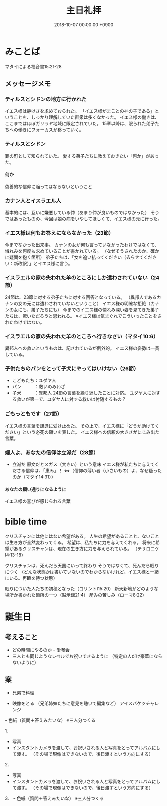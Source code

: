 ﻿---
layout: post
title:  主日礼拝
date:   2018-10-07 00:00:00 +0900
categories: jekyll update
tags:
- jekyll
---

# みことば
マタイによる福音書15:21-28

## メッセージメモ
### ティルスとシドンの地方に行かれた
イエス様は静けさを求めておられた。
「イエス様がまことの神の子である」ということを、しっかり理解していた群衆は多くなかった。
イエス様の働きは、ここまではほぼガリラヤ地域に限定されていた。
15章以降は、限られた弟子たちへの働きにフォーカスが移っていく。

### ティルスとシドン
罪の町として知られていた。
愛する弟子たちに教えておきたい「何か」があった。

#### 何か
偽善的な信仰に陥ってはならないということ

### カナン人とイスラエル人
基本的には、互いに嫌悪している仲（あまり仲が良いものではなかった）
そうではあったものの、今回は娘の病をいやしてほしくて、イエス様の元に行った。

### イエス様は何もお答えにならなかった（23節）
今までなかった出来事。
カナンの女が何も言っていなかったわけではなくて、憐れみを何度も求めていることが書かれている。
（なぜそうされたのか、確かに疑問を抱く箇所）
弟子たちは、「女を追い払ってください（去らせてください：新改訳）」とイエス様に言う。

### イスラエルの家の失われた羊のところにしか遣わされていない（24節）
24節は、23節に対する弟子たちに対する回答となっている。
（異邦人であるカナンの女の元には遣わされていないということ）
イエス様の明確な拒絶（カナンの女にも、弟子たちにも）
今までのイエス様の憐れみ深い姿を見てきた弟子たちは、驚いただろうと思われる。
※イエス様は気まぐれでこういったことをされたわけではない。

### イスラエルの家の失われた羊のところへ行きなさい（マタイ10:6）
異邦人への救いというものは、記されているが例外的。
イエス様の姿勢は一貫している。

### 子供たちのパンをとって子犬にやってはいけない（26節）
- こどもたち：ユダヤ人
- パン　　　：救いのみわざ
- 子犬　　　：異邦人
24節の言葉を繰り返したことに対応。
ユダヤ人に対する救いが第一で、ユダヤ人に対する救いは付随するもの？

### ごもっともです（27節）
イエス様の言葉を謙遜に受け止めた。
その上で、イエス様に「どうか助けてください」という必死の願いを表した。
イエス様への信頼の大きさがにじみ出た言葉。

### 婦人よ、あなたの信仰は立派だ（28節）
- 立派だ
原文だとメガス（大きい）という意味
イエス様が私たちに与えてくださる信仰は、「恵み」！
<=>（信仰の薄い者（小さいもの）よ、なぜ疑ったのか（マタイ14:31））

#### あなたの願い通りになるように
イエス様の喜びが感じられる言葉

# bible time
クリスチャンには他にはない希望がある。
人生の希望があることと、ないことは生き方が全然変わってくる。
希望は、私たちに力を与えてくれる。
将来に希望があるクリスチャンは、現在の生き方に力を与えられている。
（テサロニケⅠ4:13-18）

クリスチャンは、死んだら天国にいって終わり
そうではなくて、死んだら眠りにつく
（どんな状態かは書いていないのでわからないけれど、イエス様と一緒にいる。再臨を待つ状態）

眠りについた人たちの初穂となった（コリントⅠ15:20）
新天新地がどのような場所か書かれた箇所の一つ（黙示録21:4）
産みの苦しみ（ローマ8:22）


# 誕生日
## 考えること
- どの時間にやるのか
ｰ 愛餐会
- 三人とも同じようなレベルでお祝いできるように
（特定の人だけ豪華にならないように）

## 案
- 兄弟で料理

- 映像をとる
（兄弟姉妹たちに意見を聴いて編集など）
アイスバケツチャレンジ

ｰ 色紙（質問＋答えみたいな）
※三人分つくる

1．
- 写真
- インスタントカメラを渡して、お祝いされる人と写真をとってアルバムにして渡す。
（その場で現像はできないので、後日渡すという方向にする）

2．
- 写真
- インスタントカメラを渡して、お祝いされる人と写真をとってアルバムにして渡す。
（その場で現像はできないので、後日渡すという方向にする）

3．
ｰ 色紙（質問＋答えみたいな）
※三人分つくる
